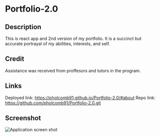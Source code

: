 # Portfolio-2.0

## Description
This is react app and 2nd version of my portfolio. It is a succinct but accurate portrayal of my abilities, interests, and self.

## Credit
Assistance was received from proffesors and tutors in the program.

## Links
Deployed link: https://pholcomb91.github.io/Portfolio-2.0/#about
Repo link: https://github.com/pholcomb91/Portfolio-2.0.git

## Screenshot
![Application screen shot](src/assets/screenShot.png?raw=true)
